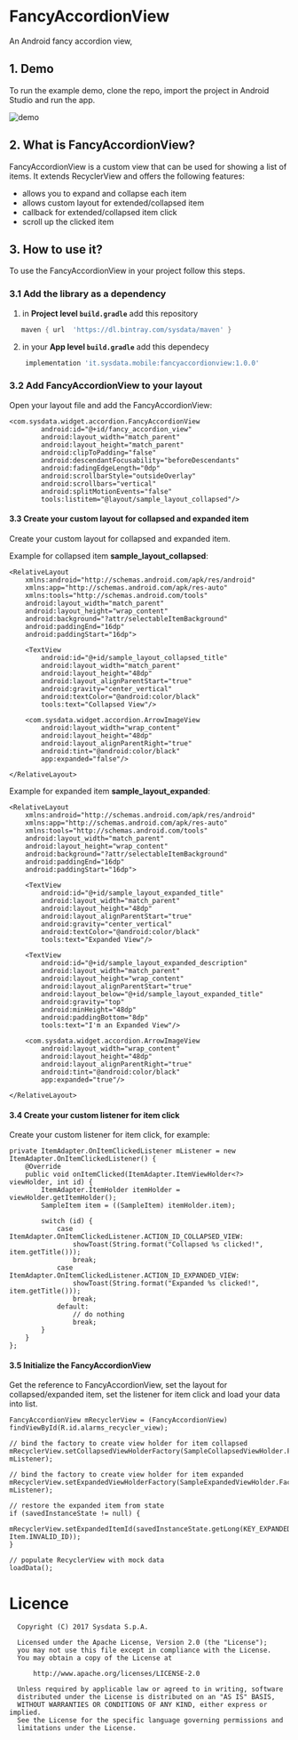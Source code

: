 # FancyAccordionView
An Android fancy accordion view,

## 1. Demo
To run the example demo, clone the repo, import the project in Android Studio and run the app.

![demo](FancyAccordionView_demo.gif)

## 2. What is FancyAccordionView?
FancyAccordionView is a custom view that can be used for showing a list of items. It extends RecyclerView and offers the following features:
* allows you to expand and collapse each item
* allows custom layout for extended/collapsed item
* callback for extended/collapsed item click
* scroll up the clicked item

## 3. How to use it?
To use the FancyAccordionView in your project follow this steps.

### 3.1 Add the library as a dependency
1. in **Project level `build.gradle`** add this repository
```gradle
   maven { url  'https://dl.bintray.com/sysdata/maven' }
```
2. in your **App level `build.gradle`** add this dependecy
```gradle
    implementation 'it.sysdata.mobile:fancyaccordionview:1.0.0'
```

### 3.2 Add FancyAccordionView to your layout 
Open your layout file and add the FancyAccordionView:

    <com.sysdata.widget.accordion.FancyAccordionView
            android:id="@+id/fancy_accordion_view"
            android:layout_width="match_parent"
            android:layout_height="match_parent"
            android:clipToPadding="false"
            android:descendantFocusability="beforeDescendants"
            android:fadingEdgeLength="0dp"
            android:scrollbarStyle="outsideOverlay"
            android:scrollbars="vertical"
            android:splitMotionEvents="false"
            tools:listitem="@layout/sample_layout_collapsed"/>
#### 3.3 Create your custom layout for collapsed and expanded item
Create your custom layout for collapsed and expanded item.

Example for collapsed item **sample_layout_collapsed**:

    <RelativeLayout
        xmlns:android="http://schemas.android.com/apk/res/android"
        xmlns:app="http://schemas.android.com/apk/res-auto"
        xmlns:tools="http://schemas.android.com/tools"
        android:layout_width="match_parent"
        android:layout_height="wrap_content"
        android:background="?attr/selectableItemBackground"
        android:paddingEnd="16dp"
        android:paddingStart="16dp">
        
        <TextView
            android:id="@+id/sample_layout_collapsed_title"
            android:layout_width="match_parent"
            android:layout_height="48dp"
            android:layout_alignParentStart="true"
            android:gravity="center_vertical"
            android:textColor="@android:color/black"
            tools:text="Collapsed View"/>
            
        <com.sysdata.widget.accordion.ArrowImageView
            android:layout_width="wrap_content"
            android:layout_height="48dp"
            android:layout_alignParentRight="true"
            android:tint="@android:color/black"
            app:expanded="false"/>
            
    </RelativeLayout>

Example for expanded item **sample_layout_expanded**:

    <RelativeLayout
        xmlns:android="http://schemas.android.com/apk/res/android"
        xmlns:app="http://schemas.android.com/apk/res-auto"
        xmlns:tools="http://schemas.android.com/tools"
        android:layout_width="match_parent"
        android:layout_height="wrap_content"
        android:background="?attr/selectableItemBackground"
        android:paddingEnd="16dp"
        android:paddingStart="16dp">
    
        <TextView
            android:id="@+id/sample_layout_expanded_title"
            android:layout_width="match_parent"
            android:layout_height="48dp"
            android:layout_alignParentStart="true"
            android:gravity="center_vertical"
            android:textColor="@android:color/black"
            tools:text="Expanded View"/>
    
        <TextView
            android:id="@+id/sample_layout_expanded_description"
            android:layout_width="match_parent"
            android:layout_height="wrap_content"
            android:layout_alignParentStart="true"
            android:layout_below="@+id/sample_layout_expanded_title"
            android:gravity="top"
            android:minHeight="48dp"
            android:paddingBottom="8dp"
            tools:text="I'm an Expanded View"/>
    
        <com.sysdata.widget.accordion.ArrowImageView
            android:layout_width="wrap_content"
            android:layout_height="48dp"
            android:layout_alignParentRight="true"
            android:tint="@android:color/black"
            app:expanded="true"/>
    
    </RelativeLayout>

#### 3.4 Create your custom listener for item click
Create your custom listener for item click, for example:

    private ItemAdapter.OnItemClickedListener mListener = new ItemAdapter.OnItemClickedListener() {
        @Override
        public void onItemClicked(ItemAdapter.ItemViewHolder<?> viewHolder, int id) {
            ItemAdapter.ItemHolder itemHolder = viewHolder.getItemHolder();
            SampleItem item = ((SampleItem) itemHolder.item);

            switch (id) {
                case ItemAdapter.OnItemClickedListener.ACTION_ID_COLLAPSED_VIEW:
                    showToast(String.format("Collapsed %s clicked!", item.getTitle()));
                    break;
                case ItemAdapter.OnItemClickedListener.ACTION_ID_EXPANDED_VIEW:
                    showToast(String.format("Expanded %s clicked!", item.getTitle()));
                    break;
                default:
                    // do nothing
                    break;
            }
        }
    };
 
#### 3.5 Initialize the FancyAccordionView
Get the reference to FancyAccordionView, set the layout for collapsed/expanded item, set the listener for item click and load your data into list.

    FancyAccordionView mRecyclerView = (FancyAccordionView) findViewById(R.id.alarms_recycler_view);
    
    // bind the factory to create view holder for item collapsed
    mRecyclerView.setCollapsedViewHolderFactory(SampleCollapsedViewHolder.Factory.create(R.layout.sample_layout_collapsed), mListener);

    // bind the factory to create view holder for item expanded
    mRecyclerView.setExpandedViewHolderFactory(SampleExpandedViewHolder.Factory.create(R.layout.sample_layout_expanded), mListener);

    // restore the expanded item from state
    if (savedInstanceState != null) {
        mRecyclerView.setExpandedItemId(savedInstanceState.getLong(KEY_EXPANDED_ID, Item.INVALID_ID));
    }

    // populate RecyclerView with mock data
    loadData();

# Licence

      Copyright (C) 2017 Sysdata S.p.A.

      Licensed under the Apache License, Version 2.0 (the "License");
      you may not use this file except in compliance with the License.
      You may obtain a copy of the License at

          http://www.apache.org/licenses/LICENSE-2.0

      Unless required by applicable law or agreed to in writing, software
      distributed under the License is distributed on an "AS IS" BASIS,
      WITHOUT WARRANTIES OR CONDITIONS OF ANY KIND, either express or implied.
      See the License for the specific language governing permissions and
      limitations under the License.
